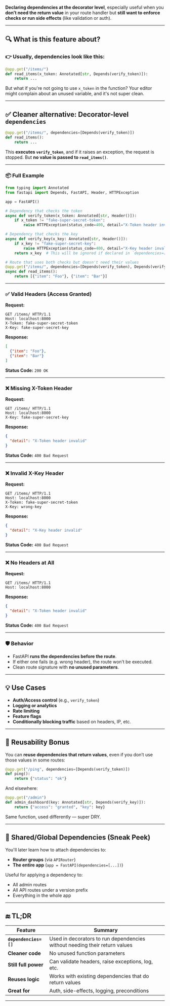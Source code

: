 **Declaring dependencies at the decorator level**, especially useful when you **don’t need the return value** in your route handler but **still want to enforce checks or run side effects** (like validation or auth).

---

## 🔍 What is this feature about?

### 👉 Usually, dependencies look like this:

```python
@app.get("/items/")
def read_items(x_token: Annotated[str, Depends(verify_token)]):
    return ...
```

But what if you're not going to use `x_token` in the function? Your editor might complain about an unused variable, and it's not super clean.

---

## ✅ Cleaner alternative: Decorator-level `dependencies`

```python
@app.get("/items/", dependencies=[Depends(verify_token)])
def read_items():
    return ...
```

This **executes `verify_token`**, and if it raises an exception, the request is stopped. But **no value is passed to `read_items()`**.

---

### 📦 Full Example

```python
from typing import Annotated
from fastapi import Depends, FastAPI, Header, HTTPException

app = FastAPI()

# Dependency that checks the token
async def verify_token(x_token: Annotated[str, Header()]):
    if x_token != "fake-super-secret-token":
        raise HTTPException(status_code=400, detail="X-Token header invalid")

# Dependency that checks the key
async def verify_key(x_key: Annotated[str, Header()]):
    if x_key != "fake-super-secret-key":
        raise HTTPException(status_code=400, detail="X-Key header invalid")
    return x_key  # This will be ignored if declared in `dependencies=[]`

# Route that uses both checks but doesn't need their values
@app.get("/items/", dependencies=[Depends(verify_token), Depends(verify_key)])
async def read_items():
    return [{"item": "Foo"}, {"item": "Bar"}]
```
---

### ✅ **Valid Headers (Access Granted)**

**Request:**

```http
GET /items/ HTTP/1.1
Host: localhost:8000
X-Token: fake-super-secret-token
X-Key: fake-super-secret-key
```

**Response:**

```json
[
  {"item": "Foo"},
  {"item": "Bar"}
]
```

**Status Code:** `200 OK`

---

### ❌ **Missing X-Token Header**

**Request:**

```http
GET /items/ HTTP/1.1
Host: localhost:8000
X-Key: fake-super-secret-key
```

**Response:**

```json
{
  "detail": "X-Token header invalid"
}
```

**Status Code:** `400 Bad Request`

---

### ❌ **Invalid X-Key Header**

**Request:**

```http
GET /items/ HTTP/1.1
Host: localhost:8000
X-Token: fake-super-secret-token
X-Key: wrong-key
```

**Response:**

```json
{
  "detail": "X-Key header invalid"
}
```

**Status Code:** `400 Bad Request`

---

### ❌ **No Headers at All**

**Request:**

```http
GET /items/ HTTP/1.1
Host: localhost:8000
```

**Response:**

```json
{
  "detail": "X-Token header invalid"
}
```

**Status Code:** `400 Bad Request`

---

### 🛡️ Behavior

- FastAPI **runs the dependencies before the route**.
- If either one fails (e.g. wrong header), the route won’t be executed.
- Clean route signature with **no unused parameters**.

---

## 💡 Use Cases

- **Auth/Access control** (e.g., `verify_token`)
- **Logging or analytics**
- **Rate limiting**
- **Feature flags**
- **Conditionally blocking traffic** based on headers, IP, etc.

---

## 🔄 Reusability Bonus

You can **reuse dependencies that return values**, even if you don’t use those values in some routes:

```python
@app.get("/ping", dependencies=[Depends(verify_token)])
def ping():
    return {"status": "ok"}
```

And elsewhere:

```python
@app.get("/admin")
def admin_dashboard(key: Annotated[str, Depends(verify_key)]):
    return {"access": "granted", "key": key}
```

Same function, used differently — super DRY.

---

## 🔁 Shared/Global Dependencies (Sneak Peek)

You'll later learn how to attach dependencies to:
- **Router groups** (via `APIRouter`)
- **The entire app** (`app = FastAPI(dependencies=[...])`)

Useful for applying a dependency to:
- All admin routes
- All API routes under a version prefix
- Everything in the whole app

---

## 🔚 TL;DR

| Feature | Summary |
|--------|---------|
| **`dependencies=[]`** | Used in decorators to run dependencies without needing their return values |
| **Cleaner code** | No unused function parameters |
| **Still full power** | Can validate headers, raise exceptions, log, etc. |
| **Reuses logic** | Works with existing dependencies that do return values |
| **Great for** | Auth, side-effects, logging, preconditions |

---

